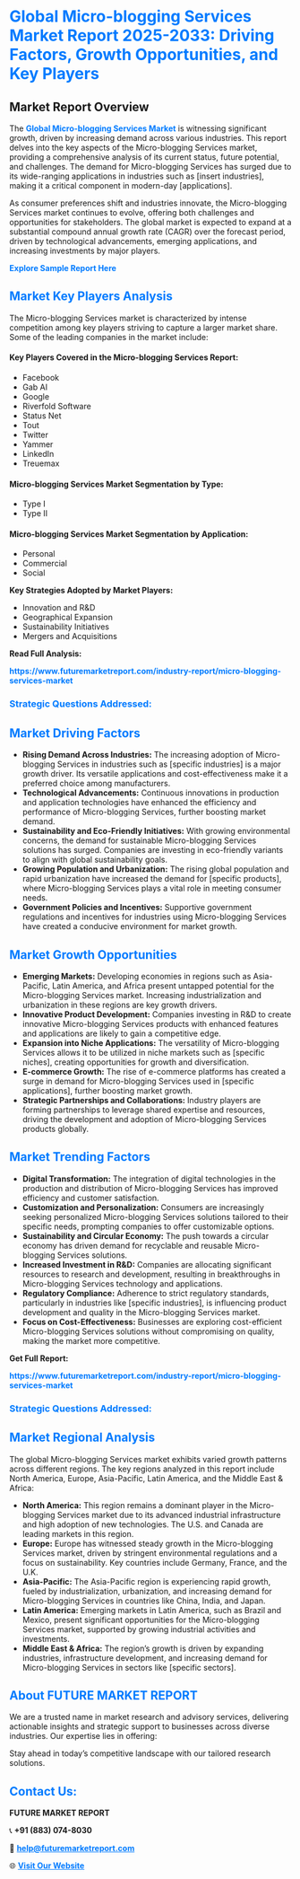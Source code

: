 <h1 style="color: #007BFF;">Global Micro-blogging Services Market Report 2025-2033: Driving Factors, Growth Opportunities, and Key Players</h1>

<section id="overview">
<h2>Market Report Overview</h2>
<p>The <a href="https://www.futuremarketreport.com/industry-report/micro-blogging-services-market" style="color: #007BFF; text-decoration: none;"><strong>Global Micro-blogging Services Market</strong></a> is witnessing significant growth, driven by increasing demand across various industries. This report delves into the key aspects of the Micro-blogging Services market, providing a comprehensive analysis of its current status, future potential, and challenges. The demand for Micro-blogging Services has surged due to its wide-ranging applications in industries such as [insert industries], making it a critical component in modern-day [applications].</p>
<p>As consumer preferences shift and industries innovate, the Micro-blogging Services market continues to evolve, offering both challenges and opportunities for stakeholders. The global market is expected to expand at a substantial compound annual growth rate (CAGR) over the forecast period, driven by technological advancements, emerging applications, and increasing investments by major players.</p>
</section>

<section id="overview">
<p><a href="https://www.futuremarketreport.com/request-sample/reportId=108243" style="color: #007BFF; text-decoration: none;"><strong>Explore Sample Report Here</strong></a></p>
</section>

<section id="key-players">
<h2 style="color: #007BFF;">Market Key Players Analysis</h2>
<p>The Micro-blogging Services market is characterized by intense competition among key players striving to capture a larger market share. Some of the leading companies in the market include:</p>
<h4>Key Players Covered in the Micro-blogging Services Report:</h4>
<ul><li>Facebook</li><li>Gab AI</li><li>Google</li><li>Riverfold Software</li><li>Status Net</li><li>Tout</li><li>Twitter</li><li>Yammer</li><li>LinkedIn</li><li>Treuemax</li></ul>
<h4>Micro-blogging Services Market Segmentation by Type:</h4>
<ul><li>Type I</li><li>Type II</li></ul>

<h4>Micro-blogging Services Market Segmentation by Application:</h4>
<ul><li>Personal</li><li>Commercial</li><li>Social</li></ul>
<p><strong>Key Strategies Adopted by Market Players:</strong></p>
<ul>
<li>Innovation and R&D</li>
<li>Geographical Expansion</li>
<li>Sustainability Initiatives</li>
<li>Mergers and Acquisitions</li>
</ul>
</section>

<section>
<p><strong>Read Full Analysis: </strong></p><a href="https://www.futuremarketreport.com/industry-report/micro-blogging-services-market" style="color: #007BFF; text-decoration: none;"><strong>https://www.futuremarketreport.com/industry-report/micro-blogging-services-market</strong></a>
<h3 style="color: #007BFF;">Strategic Questions Addressed:</h3>
</section>

<section id="driving-factors">
<h2 style="color: #007BFF;">Market Driving Factors</h2>
<ul>
<li><strong>Rising Demand Across Industries:</strong> The increasing adoption of Micro-blogging Services in industries such as [specific industries] is a major growth driver. Its versatile applications and cost-effectiveness make it a preferred choice among manufacturers.</li>
<li><strong>Technological Advancements:</strong> Continuous innovations in production and application technologies have enhanced the efficiency and performance of Micro-blogging Services, further boosting market demand.</li>
<li><strong>Sustainability and Eco-Friendly Initiatives:</strong> With growing environmental concerns, the demand for sustainable Micro-blogging Services solutions has surged. Companies are investing in eco-friendly variants to align with global sustainability goals.</li>
<li><strong>Growing Population and Urbanization:</strong> The rising global population and rapid urbanization have increased the demand for [specific products], where Micro-blogging Services plays a vital role in meeting consumer needs.</li>
<li><strong>Government Policies and Incentives:</strong> Supportive government regulations and incentives for industries using Micro-blogging Services have created a conducive environment for market growth.</li>
</ul>
</section>

<section id="growth-opportunities">
<h2 style="color: #007BFF;">Market Growth Opportunities</h2>
<ul>
<li><strong>Emerging Markets:</strong> Developing economies in regions such as Asia-Pacific, Latin America, and Africa present untapped potential for the Micro-blogging Services market. Increasing industrialization and urbanization in these regions are key growth drivers.</li>
<li><strong>Innovative Product Development:</strong> Companies investing in R&D to create innovative Micro-blogging Services products with enhanced features and applications are likely to gain a competitive edge.</li>
<li><strong>Expansion into Niche Applications:</strong> The versatility of Micro-blogging Services allows it to be utilized in niche markets such as [specific niches], creating opportunities for growth and diversification.</li>
<li><strong>E-commerce Growth:</strong> The rise of e-commerce platforms has created a surge in demand for Micro-blogging Services used in [specific applications], further boosting market growth.</li>
<li><strong>Strategic Partnerships and Collaborations:</strong> Industry players are forming partnerships to leverage shared expertise and resources, driving the development and adoption of Micro-blogging Services products globally.</li>
</ul>
</section>

<section id="trending-factors">
<h2 style="color: #007BFF;">Market Trending Factors</h2>
<ul>
<li><strong>Digital Transformation:</strong> The integration of digital technologies in the production and distribution of Micro-blogging Services has improved efficiency and customer satisfaction.</li>
<li><strong>Customization and Personalization:</strong> Consumers are increasingly seeking personalized Micro-blogging Services solutions tailored to their specific needs, prompting companies to offer customizable options.</li>
<li><strong>Sustainability and Circular Economy:</strong> The push towards a circular economy has driven demand for recyclable and reusable Micro-blogging Services solutions.</li>
<li><strong>Increased Investment in R&D:</strong> Companies are allocating significant resources to research and development, resulting in breakthroughs in Micro-blogging Services technology and applications.</li>
<li><strong>Regulatory Compliance:</strong> Adherence to strict regulatory standards, particularly in industries like [specific industries], is influencing product development and quality in the Micro-blogging Services market.</li>
<li><strong>Focus on Cost-Effectiveness:</strong> Businesses are exploring cost-efficient Micro-blogging Services solutions without compromising on quality, making the market more competitive.</li>
</ul>
</section>

<section>
<p><strong>Get Full Report: </strong></p><a href="https://www.futuremarketreport.com/industry-report/micro-blogging-services-market" style="color: #007BFF; text-decoration: none;"><strong>https://www.futuremarketreport.com/industry-report/micro-blogging-services-market</strong></a>
<h3 style="color: #007BFF;">Strategic Questions Addressed:</h3>
</section>


<section id="regional-analysis">
<h2 style="color: #007BFF;">Market Regional Analysis</h2>
<p>The global Micro-blogging Services market exhibits varied growth patterns across different regions. The key regions analyzed in this report include North America, Europe, Asia-Pacific, Latin America, and the Middle East & Africa:</p>
<ul>
<li><strong>North America:</strong> This region remains a dominant player in the Micro-blogging Services market due to its advanced industrial infrastructure and high adoption of new technologies. The U.S. and Canada are leading markets in this region.</li>
<li><strong>Europe:</strong> Europe has witnessed steady growth in the Micro-blogging Services market, driven by stringent environmental regulations and a focus on sustainability. Key countries include Germany, France, and the U.K.</li>
<li><strong>Asia-Pacific:</strong> The Asia-Pacific region is experiencing rapid growth, fueled by industrialization, urbanization, and increasing demand for Micro-blogging Services in countries like China, India, and Japan.</li>
<li><strong>Latin America:</strong> Emerging markets in Latin America, such as Brazil and Mexico, present significant opportunities for the Micro-blogging Services market, supported by growing industrial activities and investments.</li>
<li><strong>Middle East & Africa:</strong> The region’s growth is driven by expanding industries, infrastructure development, and increasing demand for Micro-blogging Services in sectors like [specific sectors].</li>
</ul>
</section>

<footer>
<h2 style="color: #007BFF;">About FUTURE MARKET REPORT</h2>
<p>We are a trusted name in market research and advisory services, delivering actionable insights and strategic support to businesses across diverse industries. Our expertise lies in offering:</p>

<p>Stay ahead in today’s competitive landscape with our tailored research solutions.</p>

<h2 style="color: #007BFF;">Contact Us:</h2>
<p><strong>FUTURE MARKET REPORT</strong></p>
<p>📞 <strong>+91 (883) 074-8030</strong></p>
<p>📧 <strong><a href="mailto:help@futuremarketreport.com" style="color: #007BFF;">help@futuremarketreport.com</a></strong></p>
<p>🌐 <strong><a href="https://www.futuremarketreport.com/" style="color: #007BFF;">Visit Our Website</a></strong></p>
</footer>